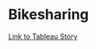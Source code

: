 # Bikesharing

[Link to Tableau Story](https://public.tableau.com/shared/XCW4QYP3X?:display_count=n&:origin=viz_share_link)
